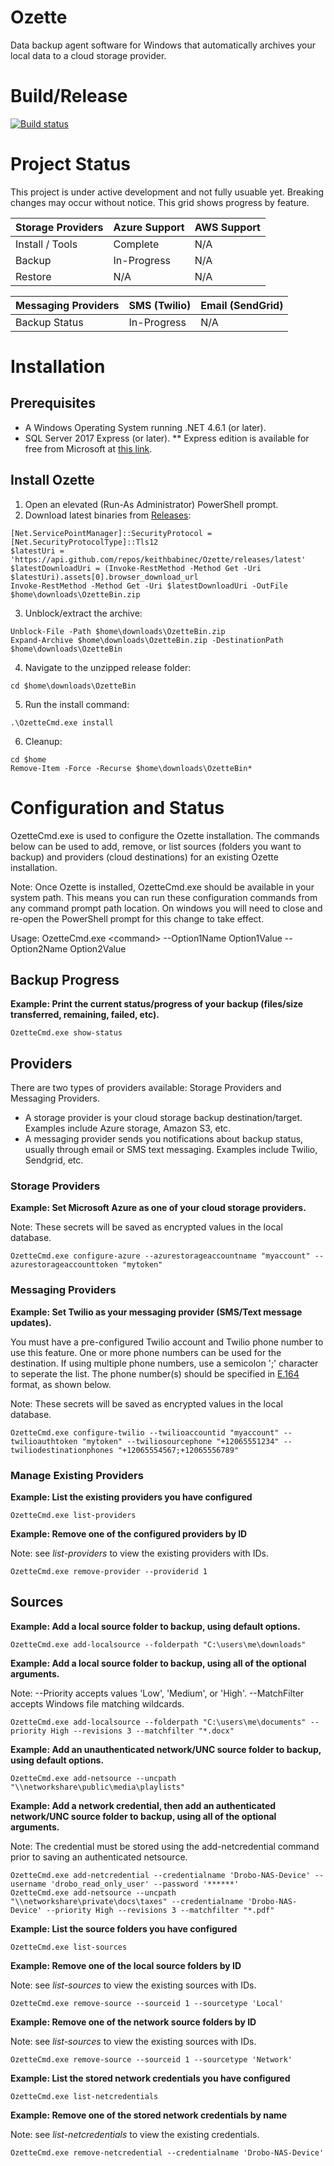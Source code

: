 # Ozette
Data backup agent software for Windows that automatically archives your local data to a cloud storage provider.

# Build/Release
[![Build status](https://ozette.visualstudio.com/ozette-project/_apis/build/status/ozette-project-CI)](https://ozette.visualstudio.com/ozette-project/_build/latest?definitionId=1)

# Project Status
This project is under active development and not fully usuable yet. Breaking changes may occur without notice. This grid shows progress by feature.

| Storage Providers | Azure Support | AWS Support |
| --- | --- | --- |
| Install / Tools | Complete | N/A |
| Backup | In-Progress | N/A |
| Restore | N/A | N/A |

| Messaging Providers | SMS (Twilio) | Email (SendGrid) |
| --- | --- | --- |
| Backup Status | In-Progress | N/A |

# Installation

## Prerequisites

* A Windows Operating System running .NET 4.6.1 (or later).
* SQL Server 2017 Express (or later).
** Express edition is available for free from Microsoft at [this link](https://www.microsoft.com/en-us/sql-server/sql-server-editions-express).

## Install Ozette

1. Open an elevated (Run-As Administrator) PowerShell prompt.
2. Download latest binaries from [Releases](https://github.com/keithbabinec/Ozette/releases):
```
[Net.ServicePointManager]::SecurityProtocol = [Net.SecurityProtocolType]::Tls12
$latestUri = 'https://api.github.com/repos/keithbabinec/Ozette/releases/latest'
$latestDownloadUri = (Invoke-RestMethod -Method Get -Uri $latestUri).assets[0].browser_download_url
Invoke-RestMethod -Method Get -Uri $latestDownloadUri -OutFile $home\downloads\OzetteBin.zip
```
3. Unblock/extract the archive:
```
Unblock-File -Path $home\downloads\OzetteBin.zip
Expand-Archive $home\downloads\OzetteBin.zip -DestinationPath $home\downloads\OzetteBin
```
4. Navigate to the unzipped release folder:
```
cd $home\downloads\OzetteBin
```
5. Run the install command:
```
.\OzetteCmd.exe install
```
6. Cleanup:
```
cd $home
Remove-Item -Force -Recurse $home\downloads\OzetteBin*
```

# Configuration and Status

OzetteCmd.exe is used to configure the Ozette installation. The commands below can be used to add, remove, or list sources (folders you want to backup) and providers (cloud destinations) for an existing Ozette installation.

Note: Once Ozette is installed, OzetteCmd.exe should be available in your system path. This means you can run these configuration commands from any command prompt path location. On windows you will need to close and re-open the PowerShell prompt for this change to take effect.

Usage: OzetteCmd.exe &lt;command&gt; --Option1Name Option1Value --Option2Name Option2Value

## Backup Progress

**Example: Print the current status/progress of your backup (files/size transferred, remaining, failed, etc).**

```
OzetteCmd.exe show-status
```

## Providers

There are two types of providers available: Storage Providers and Messaging Providers.
* A storage provider is your cloud storage backup destination/target. Examples include Azure storage, Amazon S3, etc.
* A messaging provider sends you notifications about backup status, usually through email or SMS text messaging. Examples include Twilio, Sendgrid, etc.

### Storage Providers

**Example: Set Microsoft Azure as one of your cloud storage providers.**

Note: These secrets will be saved as encrypted values in the local database.
```
OzetteCmd.exe configure-azure --azurestorageaccountname "myaccount" --azurestorageaccounttoken "mytoken"
```

### Messaging Providers

**Example: Set Twilio as your messaging provider (SMS/Text message updates).**

You must have a pre-configured Twilio account and Twilio phone number to use this feature. One or more phone numbers can be used for the destination. If using multiple phone numbers, use a semicolon ';' character to seperate the list. The phone number(s) should be specified in [E.164](https://www.twilio.com/docs/glossary/what-e164) format, as shown below.

Note: These secrets will be saved as encrypted values in the local database.
```
OzetteCmd.exe configure-twilio --twilioaccountid "myaccount" --twilioauthtoken "mytoken" --twiliosourcephone "+12065551234" --twiliodestinationphones "+12065554567;+12065556789"
```

### Manage Existing Providers

**Example: List the existing providers you have configured**
```
OzetteCmd.exe list-providers
```

**Example: Remove one of the configured providers by ID**

Note: see *list-providers* to view the existing providers with IDs.
```
OzetteCmd.exe remove-provider --providerid 1
```

## Sources

**Example: Add a local source folder to backup, using default options.**
```
OzetteCmd.exe add-localsource --folderpath "C:\users\me\downloads"
```

**Example: Add a local source folder to backup, using all of the optional arguments.**

Note: --Priority accepts values 'Low', 'Medium', or 'High'. --MatchFilter accepts Windows file matching wildcards.
```
OzetteCmd.exe add-localsource --folderpath "C:\users\me\documents" --priority High --revisions 3 --matchfilter "*.docx"
```

**Example: Add an unauthenticated network/UNC source folder to backup, using default options.**
```
OzetteCmd.exe add-netsource --uncpath "\\networkshare\public\media\playlists"
```

**Example: Add a network credential, then add an authenticated network/UNC source folder to backup, using all of the optional arguments.**

Note: The credential must be stored using the add-netcredential command prior to saving an authenticated netsource.
```
OzetteCmd.exe add-netcredential --credentialname 'Drobo-NAS-Device' --username 'drobo_read_only_user' --password '******'
OzetteCmd.exe add-netsource --uncpath "\\networkshare\private\docs\taxes" --credentialname 'Drobo-NAS-Device' --priority High --revisions 3 --matchfilter "*.pdf"
```

**Example: List the source folders you have configured**
```
OzetteCmd.exe list-sources
```

**Example: Remove one of the local source folders by ID**

Note: see *list-sources* to view the existing sources with IDs.
```
OzetteCmd.exe remove-source --sourceid 1 --sourcetype 'Local'
```

**Example: Remove one of the network source folders by ID**

Note: see *list-sources* to view the existing sources with IDs.
```
OzetteCmd.exe remove-source --sourceid 1 --sourcetype 'Network'
```

**Example: List the stored network credentials you have configured**
```
OzetteCmd.exe list-netcredentials
```

**Example: Remove one of the stored network credentials by name**

Note: see *list-netcredentials* to view the existing credentials.
```
OzetteCmd.exe remove-netcredential --credentialname 'Drobo-NAS-Device'
```